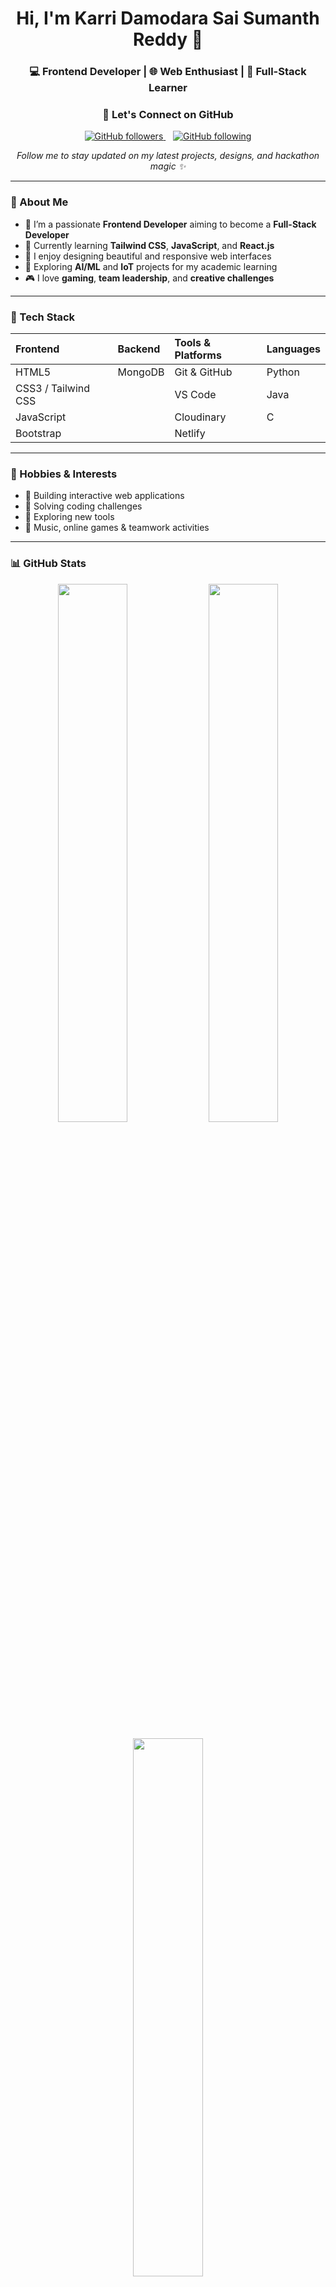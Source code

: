 <h1 align="center">Hi, I'm Karri Damodara Sai Sumanth Reddy 👋</h1>
<h3 align="center">💻 Frontend Developer | 🌐 Web Enthusiast | 🚀 Full-Stack Learner</h3>

<h3 align="center">📣 Let's Connect on GitHub</h3>

<p align="center">
  <a href="https://github.com/sumanthreddy217?tab=followers">
    <img src="https://img.shields.io/github/followers/sumanthreddy217?label=Followers&logo=github&style=social" alt="GitHub followers" />
  </a>
  &nbsp;&nbsp;
  <a href="https://github.com/sumanthreddy217?tab=following">
    <img src="https://img.shields.io/github/following/sumanthreddy217?label=Following&logo=github&style=social" alt="GitHub following" />
  </a>
</p>

<p align="center">
  <em>Follow me to stay updated on my latest projects, designs, and hackathon magic ✨</em>
</p>


---

### 🚀 About Me  
- 🎯 I’m a passionate **Frontend Developer** aiming to become a **Full-Stack Developer**  
- 🌱 Currently learning **Tailwind CSS**, **JavaScript**, and **React.js**  
- 💬 I enjoy designing beautiful and responsive web interfaces  
- 🧠 Exploring **AI/ML** and **IoT** projects for my academic learning  
- 🎮 I love **gaming**, **team leadership**, and **creative challenges**

---

### 🧠 Tech Stack  

| **Frontend** | **Backend** | **Tools & Platforms** | **Languages** |
| :------------ | :------------ | :------------ | :------------ |
| HTML5 | MongoDB | Git & GitHub | Python |
| CSS3 / Tailwind CSS |  | VS Code | Java |
| JavaScript |  | Cloudinary | C |
| Bootstrap |  | Netlify |  |

---

### 🎯 Hobbies & Interests  
- 🧩 Building interactive web applications  
- 🧠 Solving coding challenges  
- 📖 Exploring new tools  
- 🎵 Music, online games & teamwork activities  

---

### 📊 GitHub Stats  
<p align="center">
  <img width="47%" src="https://github-readme-stats.vercel.app/api?username=sumanthreddy217&show_icons=true&theme=radical" />
  <img width="47%" src="https://github-readme-streak-stats.herokuapp.com/?user=sumanthreddy217&theme=radical" />
</p>

<p align="center">
  <img width="47%" src="https://github-readme-stats.vercel.app/api/top-langs/?username=sumanthreddy217&layout=compact&theme=radical" />
</p>

---

### 🤝 Connect with Me  

<p align="center">
  <a href="mailto:karri.sumanthreddy.21@gmail.com"><img src="https://img.shields.io/badge/Email-D14836?style=for-the-badge&logo=gmail&logoColor=white"></a>
  <a href="https://www.linkedin.com/in/k-sumanth-reddy"><img src="https://img.shields.io/badge/LinkedIn-0077B5?style=for-the-badge&logo=linkedin&logoColor=white"></a>
  <a href="https://github.com/sumanthreddy217"><img src="https://img.shields.io/badge/GitHub-000000?style=for-the-badge&logo=github&logoColor=white"></a>
  <a href="https://your-portfolio-link.com"><img src="https://img.shields.io/badge/Portfolio-24292F?style=for-the-badge&logo=firefox&logoColor=white"></a>
</p>

---

### ✨ “Building the web one pixel at a time.”  
